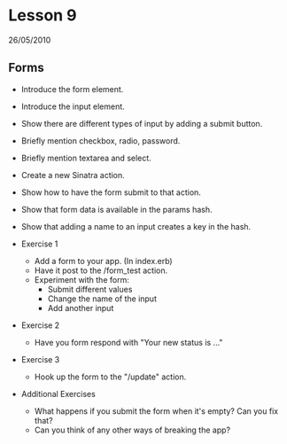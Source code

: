 # Lesson 9

26/05/2010

## Forms

* Introduce the form element.
* Introduce the input element.
* Show there are different types of input by adding a submit button.
* Briefly mention checkbox, radio, password.
* Briefly mention textarea and select.
* Create a new Sinatra action.
* Show how to have the form submit to that action.
* Show that form data is available in the params hash.
* Show that adding a name to an input creates a key in the hash.

* Exercise 1
  * Add a form to your app. (In index.erb)
  * Have it post to the /form_test action.
  * Experiment with the form:
    * Submit different values
    * Change the name of the input
    * Add another input

* Exercise 2
  * Have you form respond with "Your new status is ..."

* Exercise 3
  * Hook up the form to the "/update" action.

* Additional Exercises
  * What happens if you submit the form when it's empty? Can you fix that?
  * Can you think of any other ways of breaking the app?